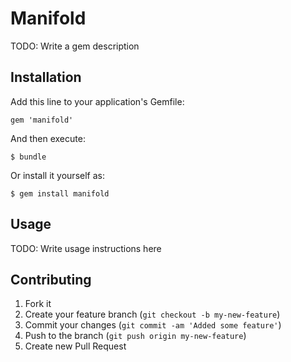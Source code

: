 # Manifold

TODO: Write a gem description

## Installation

Add this line to your application's Gemfile:

    gem 'manifold'

And then execute:

    $ bundle

Or install it yourself as:

    $ gem install manifold

## Usage

TODO: Write usage instructions here

## Contributing

1. Fork it
2. Create your feature branch (`git checkout -b my-new-feature`)
3. Commit your changes (`git commit -am 'Added some feature'`)
4. Push to the branch (`git push origin my-new-feature`)
5. Create new Pull Request
